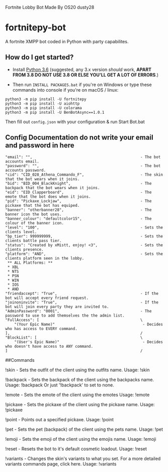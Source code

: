 Fortnite Lobby Bot Made By OS20 dusty28
# fortnitepy-bot
A fortnite XMPP bot coded in Python with party capabilites.

## How do I get started?

* Install [Python 3.6](https://www.python.org/downloads/release/python-360/ "Python 3.6 Download") (suggested, any 3.x version *should* work, **APART FROM 3.8 DO NOT USE 3.8 OR ELSE YOU'LL GET A LOT OF ERRORS**.)


* Then run ``INSTALL PACKAGES.bat`` if you're on Windows or type these commands into console if you're on macOS / linux:
```
python3 -m pip install -U fortnitepy
python3 -m pip install -U aiohttp
python3 -m pip install -U colorama
python3 -m pip install -U BenBotAsync==1.0.1
```

Then fill out ``config.json`` with your configuration & run Start Bot.bat


## Config Documentation do not write your email and password in here
```
"email": "",                                                - The bot accounts email.
"password": "",                                             - The bot accounts password.
"cid": "CID_028_Athena_Commando_F",                         - The skin that the bot wears when it joins.
"bid": "BID_004_BlackKnight",                               - The backpack that the bot wears when it joins.
"eid": "EID_Clapperboard",                                  - The emote that the bot does when it joins.
"pid": "Pickaxe_Lockjaw",                                   - The pickaxe that the bot has equiped.
"banner": "otherbanner28",                                  - The banner icon the bot uses.
"banner_colour": "defaultcolor15",                          - The colour of the banner icon.
"level": "100",                                             - Sets the clients level.
"bp_tier": 999999999,                                       - Sets the clients battle pass tier.
"status": "Created by xMistt, enjoy! <3",                   - Sets the clients presence.
"platform": "AND",                                          - Sets the clients platform seen in the lobby.
 ** ALL Platforms: **
 * XBL
 * NTS
 * PSN
 * WIN
 * IOS
 * AND
"friendaccept": "True",                                     - If the bot will accept every friend request.
"joinoninvite": "True",                                     - If the bot will join every party they are invited to.
"AdminPassword": "0001",                                    - The password to use to add themselves the the admin list.
"FullAccess": [                                             \
    "(Your Epic Name)"                                       - Decides who has access to EVERY command.
],                                                          /
"BlockList": [                                              \
    "(User's Epic Name)"                                     - Decides who doesn't have access to ANY command.
]                                                           /
```   

##Commands

!skin - Sets the outfit of the client using the outfits name.
Usage: !skin <skin name>

!backpack - Sets the backpack of the client using the backpacks name.
Usage: !backpack <backpack name> Or just '!backpack' to set to none.

!emote - Sets the emote of the client using the emotes
Usage: !emote <emote name>

!pickaxe - Sets the pickaxe of the client using the pickaxe name.
Usage: !pickaxe <pickaxe name>

!point - Points out a specified pickaxe.
Usage: !point <pickaxe name>

!pet - Sets the pet (backpack) of the client using the pets name.
Usage: !pet <pet name>

!emoji - Sets the emoji of the client using the emojis name.
Usage: !emoji <emoji name>

!reset - Resets the bot to it's default cosmetic loadout.
Usage: !reset

!variants - Changes the skin's variants to what you set. For a more detailed variants commands page, click here.
Usage: !variants <CID> <style type> <integer>

!purpleskull - Sets the outfit of the client to Purple Skull Trooper.
Usage: !purpleskull

!pinkghoul - Sets the outfit of the client to Pink Ghoul Trooper.
Usage: !pinkghoul

!normalghoul - Sets the outfit of the client to Normal Ghoul Trooper.
Usage: !normalghoul

!brainiacghoul - Sets the outfit of the client to Brainiac Ghoul Trooper.
Usage: !brainiacghoul

!purpleportal - Sets the backpack of the client to Purple Ghost Portal.
Usage: !purpleportal

!checkeredrenegade - Sets the outfit of the client to Checkered Renegade.
Usage: !checkeredrenegade

!banner - Sets the banner of the client.
Usage: !banner <icon> <colour> <level>

CID_ - Sets the outfit of the client using CID.
Usage: <CID>

BID_ Sets the backpack of the client using BID.
Usage: <BID>

PICKAXE_ID_ - Sets the pickaxe of the client using PICKAXE_ID.
Usage: <PICKAXE_ID>

EID_ - Sets the emote of the client using EID.
Usage: <EID>

PetCarrier_ - Sets the pet of the client using PetCarrier_.
Usage: <PetCarrier_>

Emoji_ - Sets the emoji of the client using Emoji_.
Usage: <Emoji_>

!stop - Clears/stops the emote currently playing.
Usage: !stop

!help - Displays a link to this webpage.
Usage: !help

Party Commands
!ready - Sets the readiness of the client to ready.
Usage: !ready

!unready/!sitin - Sets the readiness of the client to unready.
Usage: !unready

!sitout - Sets the readiness of the client to SittingOut.
Usage: !unready

!bp - Sets the battlepass info of the client.
Usage: !bp <tier>

!level - Sets the level of the client.
Usage: !level <level>

!invite - Invites the person who sent the message unless name is inputted. (User must be on friends list)
Usage: '!invite' OR '!invite <user>'

Playlist_ - Sets the lobbies selected playlist.
Usage: <Playlist ID>

!echo - Sends message to party chat with the given content. [Needs 'FullAccess']
Usage: !echo <message>

!status - Sends and sets the status of the client. [Needs 'FullAccess']
Usage: !status <text>

!leave - Leaves the current party. [Needs 'FullAccess']
Usage: !leave

!join - Joins the person's lobby unless a name is inputted. [Needs 'FullAccess']
Usage: !join OR !join <username>

!kick - Kicks the inputted user. [Needs 'FullAccess']
Usage: !kick <username>

!promote - Promotes the inputted user. [Needs 'FullAccess']
Usage: !promote <username>

!showfriends - Inputs a list of friends that the bot has added to the command prompt. [Needs 'FullAccess']
Usage: !showfriends

!add - Sends a friend request the inputted user. [Needs 'FullAccess']
Usage: !add <username>

!remove - Removes the inputted user as a friend. [Needs 'FullAccess']
Usage: !remove <username>

!admin add - Adds a player to the 'FullAccess' list. [Needs 'FullAccess']
Usage: !admin add <EPIC GAMES name>

!admin remove - Removes a player from the 'FullAccess' list. [Needs 'FullAccess']
Usage: !admin remove <EPIC GAMES name>

## MY Social Media

YouTube: https://www.youtube.com/TakashiBTW

Twitch: https://Twitch.tv/TakashiBTW

